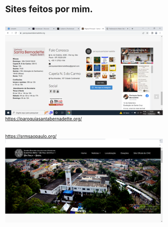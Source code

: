 # Sites feitos por mim.

#
![preview img](/preview2.png)
https://paroquiasantabernadette.org/
#
#
#
https://srmsaopaulo.org/
![preview img](/preview.png)
